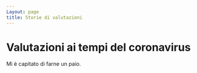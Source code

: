 ```yaml
---
Layout: page
title: Storie di valutazioni
---
```

# Valutazioni ai tempi del coronavirus
Mi è capitato di farne un paio.
